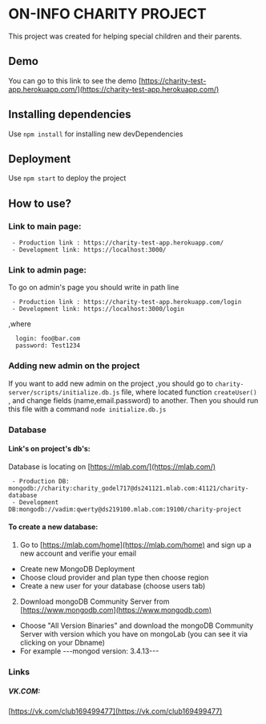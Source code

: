 
# ON-INFO CHARITY PROJECT

This project was created for helping special children and their parents.

## Demo
 You can go to this link to see the demo [https://charity-test-app.herokuapp.com/](https://charity-test-app.herokuapp.com/)

## Installing dependencies

Use `npm install` for installing new devDependencies

## Deployment

Use `npm start` to deploy the project

## How to use?

### Link to main page:

```
 - Production link : https://charity-test-app.herokuapp.com/ 
 - Development link: https://localhost:3000/ 
```

### Link to admin page:
To go on admin's page you should write in path line 
```
 - Production link : https://charity-test-app.herokuapp.com/login 
 - Development link: https://localhost:3000/login 
```
  ,where 

```
  login: foo@bar.com
  password: Test1234
```
### Adding new admin on the project
If you want to add new admin on the project ,you should go to `charity-server/scripts/initialize.db.js` file, where located function `createUser()` , and change fields (name,email.password) to another. Then you should run this file with a command `node initialize.db.js` 
### Database 
#### Link's on project's db's:

Database is locating on [https://mlab.com/](https://mlab.com/)

```
 - Production DB: mongodb://charity:charity_godel717@ds241121.mlab.com:41121/charity-database
 - Development DB:mongodb://vadim:qwerty@ds219100.mlab.com:19100/charity-project
```
#### To create a new database:
1. Go to [https://mlab.com/home](https://mlab.com/home) and sign up a new account and verifie your email
 - Create new MongoDB Deployment
 - Choose cloud provider and plan type then choose region
 - Create a new user for your database (choose users tab)
2. Download mongoDB Community Server from [https://www.mongodb.com](https://www.mongodb.com)
 - Choose "All Version Binaries" and download the mongoDB Community Server with version which you have on mongoLab (you can see it via clicking on your Dbname)
 - For example ---mongod version: 3.4.13---

 ### Links

##### VK.COM:
  [https://vk.com/club169499477](https://vk.com/club169499477)